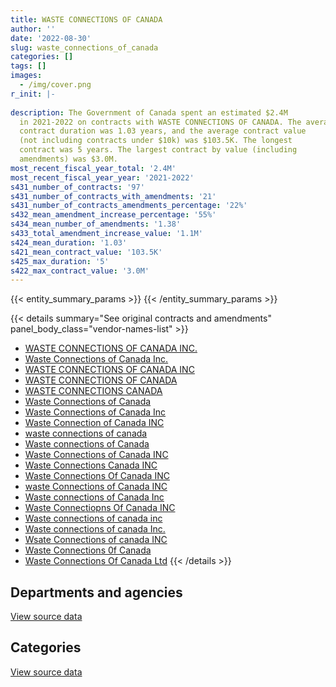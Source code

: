 ```yaml
---
title: WASTE CONNECTIONS OF CANADA
author: ''
date: '2022-08-30'
slug: waste_connections_of_canada
categories: []
tags: []
images:
  - /img/cover.png
r_init: |-
  
description: The Government of Canada spent an estimated $2.4M
  in 2021-2022 on contracts with WASTE CONNECTIONS OF CANADA. The average
  contract duration was 1.03 years, and the average contract value
  (not including contracts under $10k) was $103.5K. The longest
  contract was 5 years. The largest contract by value (including
  amendments) was $3.0M.
most_recent_fiscal_year_total: '2.4M'
most_recent_fiscal_year_year: '2021-2022'
s431_number_of_contracts: '97'
s431_number_of_contracts_with_amendments: '21'
s431_number_of_contracts_amendments_percentage: '22%'
s432_mean_amendment_increase_percentage: '55%'
s434_mean_number_of_amendments: '1.38'
s433_total_amendment_increase_value: '1.1M'
s424_mean_duration: '1.03'
s421_mean_contract_value: '103.5K'
s425_max_duration: '5'
s422_max_contract_value: '3.0M'
---
```


<script src="/rmarkdown-libs/htmlwidgets/htmlwidgets.js"></script>
<link href="/rmarkdown-libs/datatables-css/datatables-crosstalk.css" rel="stylesheet" />
<script src="/rmarkdown-libs/datatables-binding/datatables.js"></script>
<script src="/rmarkdown-libs/jquery/jquery-3.6.0.min.js"></script>
<link href="/rmarkdown-libs/dt-core-bootstrap/css/dataTables.bootstrap.min.css" rel="stylesheet" />
<link href="/rmarkdown-libs/dt-core-bootstrap/css/dataTables.bootstrap.extra.css" rel="stylesheet" />
<script src="/rmarkdown-libs/dt-core-bootstrap/js/jquery.dataTables.min.js"></script>
<script src="/rmarkdown-libs/dt-core-bootstrap/js/dataTables.bootstrap.min.js"></script>
<link href="/rmarkdown-libs/crosstalk/css/crosstalk.min.css" rel="stylesheet" />
<script src="/rmarkdown-libs/crosstalk/js/crosstalk.min.js"></script>
<script src="/rmarkdown-libs/htmlwidgets/htmlwidgets.js"></script>
<link href="/rmarkdown-libs/datatables-css/datatables-crosstalk.css" rel="stylesheet" />
<script src="/rmarkdown-libs/datatables-binding/datatables.js"></script>
<script src="/rmarkdown-libs/jquery/jquery-3.6.0.min.js"></script>
<link href="/rmarkdown-libs/dt-core-bootstrap/css/dataTables.bootstrap.min.css" rel="stylesheet" />
<link href="/rmarkdown-libs/dt-core-bootstrap/css/dataTables.bootstrap.extra.css" rel="stylesheet" />
<script src="/rmarkdown-libs/dt-core-bootstrap/js/jquery.dataTables.min.js"></script>
<script src="/rmarkdown-libs/dt-core-bootstrap/js/dataTables.bootstrap.min.js"></script>
<link href="/rmarkdown-libs/crosstalk/css/crosstalk.min.css" rel="stylesheet" />
<script src="/rmarkdown-libs/crosstalk/js/crosstalk.min.js"></script>

{{< entity_summary_params >}}
{{< /entity_summary_params >}}

{{< details summary="See original contracts and amendments" panel_body_class="vendor-names-list" >}}
- [WASTE CONNECTIONS OF CANADA INC.](https://search.open.canada.ca/en/ct/?sort=contract_value_f%20desc&page=1&search_text=%22WASTE%20CONNECTIONS%20OF%20CANADA%20INC.%22)
- [Waste Connections of Canada Inc.](https://search.open.canada.ca/en/ct/?sort=contract_value_f%20desc&page=1&search_text=%22Waste%20Connections%20of%20Canada%20Inc.%22)
- [WASTE CONNECTIONS OF CANADA INC](https://search.open.canada.ca/en/ct/?sort=contract_value_f%20desc&page=1&search_text=%22WASTE%20CONNECTIONS%20OF%20CANADA%20INC%22)
- [WASTE CONNECTIONS OF CANADA](https://search.open.canada.ca/en/ct/?sort=contract_value_f%20desc&page=1&search_text=%22WASTE%20CONNECTIONS%20OF%20CANADA%22)
- [WASTE CONNECTIONS CANADA](https://search.open.canada.ca/en/ct/?sort=contract_value_f%20desc&page=1&search_text=%22WASTE%20CONNECTIONS%20CANADA%22)
- [Waste Connections of Canada](https://search.open.canada.ca/en/ct/?sort=contract_value_f%20desc&page=1&search_text=%22Waste%20Connections%20of%20Canada%22)
- [Waste Connections of Canada Inc](https://search.open.canada.ca/en/ct/?sort=contract_value_f%20desc&page=1&search_text=%22Waste%20Connections%20of%20Canada%20Inc%22)
- [Waste Connection of Canada INC](https://search.open.canada.ca/en/ct/?sort=contract_value_f%20desc&page=1&search_text=%22Waste%20Connection%20of%20Canada%20INC%22)
- [waste connections of canada](https://search.open.canada.ca/en/ct/?sort=contract_value_f%20desc&page=1&search_text=%22waste%20connections%20of%20canada%22)
- [Waste connections of Canada](https://search.open.canada.ca/en/ct/?sort=contract_value_f%20desc&page=1&search_text=%22Waste%20connections%20of%20Canada%22)
- [Waste Connections of Canada INC](https://search.open.canada.ca/en/ct/?sort=contract_value_f%20desc&page=1&search_text=%22Waste%20Connections%20of%20Canada%20INC%22)
- [Waste Connections Canada INC](https://search.open.canada.ca/en/ct/?sort=contract_value_f%20desc&page=1&search_text=%22Waste%20Connections%20Canada%20INC%22)
- [Waste Connections Of Canada INC](https://search.open.canada.ca/en/ct/?sort=contract_value_f%20desc&page=1&search_text=%22Waste%20Connections%20Of%20Canada%20INC%22)
- [waste Connections of Canada INC](https://search.open.canada.ca/en/ct/?sort=contract_value_f%20desc&page=1&search_text=%22waste%20Connections%20of%20Canada%20INC%22)
- [Waste connections of Canada Inc](https://search.open.canada.ca/en/ct/?sort=contract_value_f%20desc&page=1&search_text=%22Waste%20connections%20of%20Canada%20Inc%22)
- [Waste Connectiopns Of Canada INC](https://search.open.canada.ca/en/ct/?sort=contract_value_f%20desc&page=1&search_text=%22Waste%20Connectiopns%20Of%20Canada%20INC%22)
- [Waste connections of canada inc](https://search.open.canada.ca/en/ct/?sort=contract_value_f%20desc&page=1&search_text=%22Waste%20connections%20of%20canada%20inc%22)
- [Waste connections of canada Inc.](https://search.open.canada.ca/en/ct/?sort=contract_value_f%20desc&page=1&search_text=%22Waste%20connections%20of%20canada%20Inc.%22)
- [Wsate Connections of canada INC](https://search.open.canada.ca/en/ct/?sort=contract_value_f%20desc&page=1&search_text=%22Wsate%20Connections%20of%20canada%20INC%22)
- [Waste Connections 0f Canada](https://search.open.canada.ca/en/ct/?sort=contract_value_f%20desc&page=1&search_text=%22Waste%20Connections%200f%20Canada%22)
- [Waste Connections Of Canada Ltd](https://search.open.canada.ca/en/ct/?sort=contract_value_f%20desc&page=1&search_text=%22Waste%20Connections%20Of%20Canada%20Ltd%22)
{{< /details >}}

## Departments and agencies

<div id="htmlwidget-1" style="width:100%;height:auto;" class="datatables html-widget"></div>
<script type="application/json" data-for="htmlwidget-1">{"x":{"style":"bootstrap","filter":"none","vertical":false,"data":[["<a href=\"/departments/aafc-aac/\">Agriculture and Agri-Food Canada<\/a>","<a href=\"/departments/csc-scc/\">Correctional Service of Canada<\/a>","<a href=\"/departments/dnd-mdn/\">National Defence<\/a>","<a href=\"/departments/ic/\">Innovation, Science and Economic Development Canada<\/a>","<a href=\"/departments/nrc-cnrc/\">National Research Council Canada<\/a>","<a href=\"/departments/nrcan-rncan/\">Natural Resources Canada<\/a>","<a href=\"/departments/pc/\">Parks Canada<\/a>","<a href=\"/departments/pwgsc-tpsgc/\">Public Services and Procurement Canada<\/a>","<a href=\"/departments/rcmp-grc/\">Royal Canadian Mounted Police<\/a>"],[95496.25,310578.02,930188.96,13696.07,null,6537.84,28291.31,null,null],[95757.89,361546.91,961968.13,null,null,6555.75,11775.44,23625,null],[51403.29,408878.69,1793227.01,null,null,1092.63,6792.34,null,54865.03],[70360.6,361220.44,1945794.91,null,3971.03,null,12912.35,null,54865.03]],"container":"<table class=\"table table-striped table-hover row-border order-column display\">\n  <thead>\n    <tr>\n      <th>Department<\/th>\n      <th>2018-2019<\/th>\n      <th>2019-2020<\/th>\n      <th>2020-2021<\/th>\n      <th>2021-2022<\/th>\n    <\/tr>\n  <\/thead>\n<\/table>","options":{"order":[[4,"desc"]],"pageLength":10,"autoWidth":true,"columnDefs":[{"targets":1,"render":"function(data, type, row, meta) {\n    return type !== 'display' ? data : DTWidget.formatCurrency(data, \"$\", 2, 3, \",\", \".\", true, null);\n  }"},{"targets":2,"render":"function(data, type, row, meta) {\n    return type !== 'display' ? data : DTWidget.formatCurrency(data, \"$\", 2, 3, \",\", \".\", true, null);\n  }"},{"targets":3,"render":"function(data, type, row, meta) {\n    return type !== 'display' ? data : DTWidget.formatCurrency(data, \"$\", 2, 3, \",\", \".\", true, null);\n  }"},{"targets":4,"render":"function(data, type, row, meta) {\n    return type !== 'display' ? data : DTWidget.formatCurrency(data, \"$\", 2, 3, \",\", \".\", true, null);\n  }"},{"width":"16%","targets":[1,2,3,4]},{"className":"dt-right","targets":[1,2,3,4]}],"orderClasses":false}},"evals":["options.columnDefs.0.render","options.columnDefs.1.render","options.columnDefs.2.render","options.columnDefs.3.render"],"jsHooks":[]}</script>
<p class="text-right">
<a href="https://github.com/GoC-Spending/contracts-data/tree/main/data/out/vendors/waste_connections_of_canada/summary_by_fiscal_year_by_department.csv" class="source-data-link btn btn-link">View source data</a>
</p>

## Categories

<div id="htmlwidget-2" style="width:100%;height:auto;" class="datatables html-widget"></div>
<script type="application/json" data-for="htmlwidget-2">{"x":{"style":"bootstrap","filter":"none","vertical":false,"data":[["<a href=\"/categories/facilities_and_construction/\">Facilities and construction<\/a>","<a href=\"/categories/office_management/\">Office management<\/a>","<a href=\"/categories/professional_services/\">Professional services<\/a>"],[978714.18,310578.02,95496.25],[980299.32,361546.91,119382.89],[1836792.42,373198.24,106268.32],[1998358.74,325539.99,125225.63]],"container":"<table class=\"table table-striped table-hover row-border order-column display\">\n  <thead>\n    <tr>\n      <th>Category<\/th>\n      <th>2018-2019<\/th>\n      <th>2019-2020<\/th>\n      <th>2020-2021<\/th>\n      <th>2021-2022<\/th>\n    <\/tr>\n  <\/thead>\n<\/table>","options":{"order":[[4,"desc"]],"dom":"t","pageLength":30,"autoWidth":true,"columnDefs":[{"targets":1,"render":"function(data, type, row, meta) {\n    return type !== 'display' ? data : DTWidget.formatCurrency(data, \"$\", 2, 3, \",\", \".\", true, null);\n  }"},{"targets":2,"render":"function(data, type, row, meta) {\n    return type !== 'display' ? data : DTWidget.formatCurrency(data, \"$\", 2, 3, \",\", \".\", true, null);\n  }"},{"targets":3,"render":"function(data, type, row, meta) {\n    return type !== 'display' ? data : DTWidget.formatCurrency(data, \"$\", 2, 3, \",\", \".\", true, null);\n  }"},{"targets":4,"render":"function(data, type, row, meta) {\n    return type !== 'display' ? data : DTWidget.formatCurrency(data, \"$\", 2, 3, \",\", \".\", true, null);\n  }"},{"width":"16%","targets":[1,2,3,4]},{"className":"dt-right","targets":[1,2,3,4]}],"orderClasses":false,"lengthMenu":[10,25,30,50,100]}},"evals":["options.columnDefs.0.render","options.columnDefs.1.render","options.columnDefs.2.render","options.columnDefs.3.render"],"jsHooks":[]}</script>
<p class="text-right">
<a href="https://github.com/GoC-Spending/contracts-data/tree/main/data/out/vendors/waste_connections_of_canada/summary_by_fiscal_year_by_category.csv" class="source-data-link btn btn-link">View source data</a>
</p>
